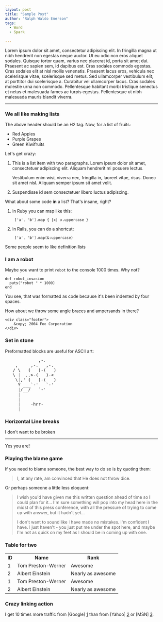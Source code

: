 ```yaml
---
layout: post
title: "Sample Post"
author: "Ralph Waldo Emerson"
tags:
  - Word
  - Spark
  
---
```


 Lorem ipsum dolor sit amet, consectetur adipiscing elit. In fringilla magna ut nibh hendrerit non egestas neque auctor. Ut eu odio non eros aliquet sodales. Quisque tortor quam, varius nec placerat id, porta sit amet dui. Praesent ac sapien sem, id dapibus est. Cras sodales commodo egestas. Cras sodales elit at nisl mollis venenatis. Praesent lacus eros, vehicula nec scelerisque vitae, scelerisque sed metus. Sed ullamcorper vestibulum elit, at porttitor dui scelerisque a. Curabitur vel ullamcorper lacus. Cras sodales molestie urna non commodo. Pellentesque habitant morbi tristique senectus et netus et malesuada fames ac turpis egestas. Pellentesque ut nibh malesuada mauris blandit viverra.

------------------------------

### We all like making lists


The above header should be an H2 tag. Now, for a list of fruits:

* Red Apples
* Purple Grapes
* Green Kiwifruits

Let's get crazy:

<!--more-->

1.  This is a list item with two paragraphs. Lorem ipsum dolor
    sit amet, consectetuer adipiscing elit. Aliquam hendrerit
    mi posuere lectus.

    Vestibulum enim wisi, viverra nec, fringilla in, laoreet
    vitae, risus. Donec sit amet nisl. Aliquam semper ipsum
    sit amet velit.

2.  Suspendisse id sem consectetuer libero luctus adipiscing.

What about some code **in** a list? That's insane, right?

1. In Ruby you can map like this:

        ['a', 'b'].map { |x| x.uppercase }

2. In Rails, you can do a shortcut:

        ['a', 'b'].map(&:uppercase)

Some people seem to like definition lists

### I am a robot

Maybe you want to print `robot` to the console 1000 times. Why not?

    def robot_invasion
      puts("robot " * 1000)
    end

You see, that was formatted as code because it's been indented by four spaces.

How about we throw some angle braces and ampersands in there?

    <div class="footer">
        &copy; 2004 Foo Corporation
    </div>

### Set in stone

Preformatted blocks are useful for ASCII art:

<pre>
             ,-. 
    ,     ,-.   ,-. 
   / \   (   )-(   ) 
   \ |  ,.>-(   )-< 
    \|,' (   )-(   ) 
     Y ___`-'   `-' 
     |/__/   `-' 
     | 
     | 
     |    -hrr- 
  ___|_____________ 
</pre>

### Horizontal Line breaks

I don't want to be broken

------------------------

Yes you are!


### Playing the blame game

If you need to blame someone, the best way to do so is by quoting them:

> I, at any rate, am convinced that He does not throw dice.




Or perhaps someone a little less eloquent:

> I wish you'd have given me this written question ahead of time so I
> could plan for it... I'm sure something will pop into my head here in
> the midst of this press conference, with all the pressure of trying to
> come up with answer, but it hadn't yet...
>
> I don't want to sound like
> I have made no mistakes. I'm confident I have. I just haven't - you
> just put me under the spot here, and maybe I'm not as quick on my feet
> as I should be in coming up with one.

### Table for two

<table>
  <tr>
    <th>ID</th><th>Name</th><th>Rank</th>
  </tr>
  <tr>
    <td>1</td><td>Tom Preston-Werner</td><td>Awesome</td>
  </tr>
  <tr>
    <td>2</td><td>Albert Einstein</td><td>Nearly as awesome</td>
  </tr>

  <tr>
    <td>1</td><td>Tom Preston-Werner</td><td>Awesome</td>
  </tr>
  <tr>
    <td>2</td><td>Albert Einstein</td><td>Nearly as awesome</td>
  </tr>
</table>

### Crazy linking action

I get 10 times more traffic from [Google] [1] than from
[Yahoo] [2] or [MSN] [3].

  [1]: http://google.com/        "Google"
  [2]: http://search.yahoo.com/  "Yahoo Search"
  [3]: http://search.msn.com/    "MSN Search"
